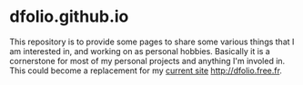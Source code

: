 # dfolio.github.io

This repository is to provide some pages to share some various things that I am interested in, and working on as personal hobbies.
Basically it is a cornerstone for most of my personal projects and anything I'm involed in.
This could become a replacement for my [current site](http://dfolio.free.fr) <http://dfolio.free.fr>.
